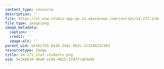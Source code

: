 ```yaml
---
content_type: resource
description: ''
file: https://ol-ocw-studio-app-qa.s3.amazonaws.com/courses/14-271-industrial-organization-i-fall-2013/5e16bb3496a0a10490251f83fc463e93_14-271_stat-students.png
file_type: image/png
image_metadata:
  caption: ''
  credit: ''
  image-alt: ''
parent_uid: e536c7d1-9a16-2d4c-4b3c-11324623c983
resourcetype: Image
title: 14-271_stat-students.png
uid: 5e16bb34-96a0-a104-9025-1f83fc463e93
---
```

